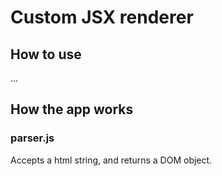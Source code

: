 # Custom JSX renderer 

## How to use

...

## How the app works 

### parser.js

Accepts a html string, and returns a DOM object.


